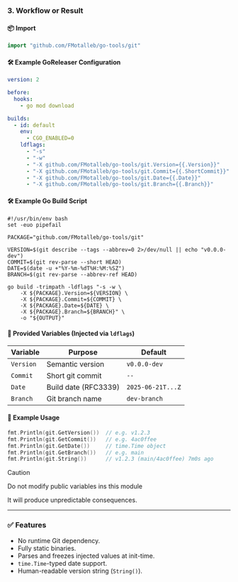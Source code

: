 ### 3. **Workflow or Result**

#### 📦 Import

```go
import "github.com/FMotalleb/go-tools/git"
```

#### 🛠️ Example GoReleaser Configuration

```yaml
version: 2

before:
  hooks:
    - go mod download

builds:
  - id: default
    env:
      - CGO_ENABLED=0
    ldflags:
      - "-s"
      - "-w"
      - "-X github.com/FMotalleb/go-tools/git.Version={{.Version}}"
      - "-X github.com/FMotalleb/go-tools/git.Commit={{.ShortCommit}}"
      - "-X github.com/FMotalleb/go-tools/git.Date={{.Date}}"
      - "-X github.com/FMotalleb/go-tools/git.Branch={{.Branch}}"
```

#### 🛠️ Example Go Build Script

```
#!/usr/bin/env bash
set -euo pipefail

PACKAGE="github.com/FMotalleb/go-tools/git"

VERSION=$(git describe --tags --abbrev=0 2>/dev/null || echo "v0.0.0-dev")
COMMIT=$(git rev-parse --short HEAD)
DATE=$(date -u +"%Y-%m-%dT%H:%M:%SZ")
BRANCH=$(git rev-parse --abbrev-ref HEAD)

go build -trimpath -ldflags "-s -w \
    -X ${PACKAGE}.Version=${VERSION} \
    -X ${PACKAGE}.Commit=${COMMIT} \
    -X ${PACKAGE}.Date=${DATE} \
    -X ${PACKAGE}.Branch=${BRANCH}" \
    -o "${OUTPUT}"
```

#### 🔧 Provided Variables (Injected via `ldflags`)

| Variable  | Purpose              | Default           |
| --------- | -------------------- | ----------------- |
| `Version` | Semantic version     | `v0.0.0-dev`      |
| `Commit`  | Short git commit     | `--`              |
| `Date`    | Build date (RFC3339) | `2025-06-21T...Z` |
| `Branch`  | Git branch name      | `dev-branch`      |

#### 🧪 Example Usage

```go
fmt.Println(git.GetVersion())  // e.g. v1.2.3
fmt.Println(git.GetCommit())   // e.g. 4ac0ffee
fmt.Println(git.GetDate())     // time.Time object
fmt.Println(git.GetBranch())   // e.g. main
fmt.Println(git.String())      // v1.2.3 (main/4ac0ffee) 7m0s ago
```

> [!CAUTION]
> Do not modify public variables ins this module
>
> It will produce unpredictable consequences.

---

### ✅ Features

* No runtime Git dependency.
* Fully static binaries.
* Parses and freezes injected values at init-time.
* `time.Time`-typed date support.
* Human-readable version string (`String()`).
